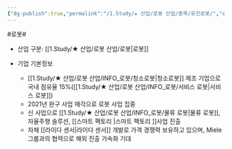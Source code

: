 ```yaml
---
{"dg-publish":true,"permalink":"/1.Study/★ 산업/로봇 산업/종목/유진로봇/","created":"2024-11-20T21:02:28.075+09:00","updated":"2025-06-25T11:14:58.931+09:00"}
---
```


#로봇#

- 산업 구분: [[1.Study/★ 산업/로봇 산업/로봇\|로봇]]

- 기업 기본정보
	- [[1.Study/★ 산업/로봇 산업/INFO_로봇/청소로봇\|청소로봇]] 제조 기업으로 국내 점유율 15%([[1.Study/★ 산업/로봇 산업/INFO_로봇/서비스 로봇\|서비스 로봇]])
	- 2021년 완구 사업 매각으로 로봇 사업 집중
	- 신 사업으로 [[1.Study/★ 산업/로봇 산업/INFO_로봇/물류 로봇\|물류 로봇]], 자율주행 솔루션, [[스마트 팩토리 \|스마트 팩토리 ]]사업 진출
	- 자체 [[라이다 센서\|라이다 센서]] 개발로 가격 경쟁력 보유하고 있으며, Miele 그룹과의 협력으로 해외 진출 가속화 기대
